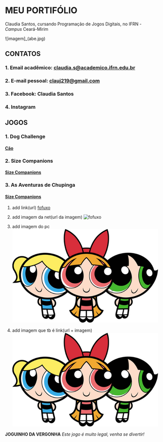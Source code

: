 # MEU PORTIFÓLIO 

Claudia Santos, cursando Programação de Jogos Digitais, no IFRN - _Campus_ Ceará-Mirim

![imagem]_(abe.jpg)


## CONTATOS

### 1. Email acadêmico: claudia.s@academico.ifrn.edu.br

### 2. E-mail pessoal: clauj219@gmail.com

### 3. Facebook: Claudia Santos

### 4. Instagram

## JOGOS

### 1. Dog Challenge

#### <a href = " https://ruanaffff.github.io/CAOZINHOGUB/ " target="_blank"> Cão </a> 

### 2. Size Companions

#### <a href = " https://danilo25.github.io/SizeCompanions2/ " target="_blank"> Size Companions </a> 

### 3. As Aventuras de Chupinga

#### <a href = " https://ruanaffff.github.io/Chupinga/ " target="_blank"> Size Companions </a> 


1. add link(url)
[fofuxo](https://www.chimpstickers.com/wp-content/uploads/2016/04/animals010-cute-bear.png)

2. add imagem da net(url da imagem)
![fofuxo](https://www.chimpstickers.com/wp-content/uploads/2016/04/animals010-cute-bear.png)

3. add imagem do pc
![imagem](dg.jpg)

4. add imagem que tb é link(url + imagem)
[![imagem](dg.jpg)](https://www.facebook.com/)

**JOGUINHO DA VERGONHA**
 _Este jogo é muito legal, venha se divertir!_

